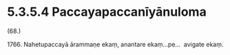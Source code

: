 # 5.3.5.4 Paccayapaccanīyānuloma

(68.)

1766\. Nahetupaccayā ārammaṇe ekaṃ, anantare ekaṃ…pe…  avigate ekaṃ.
